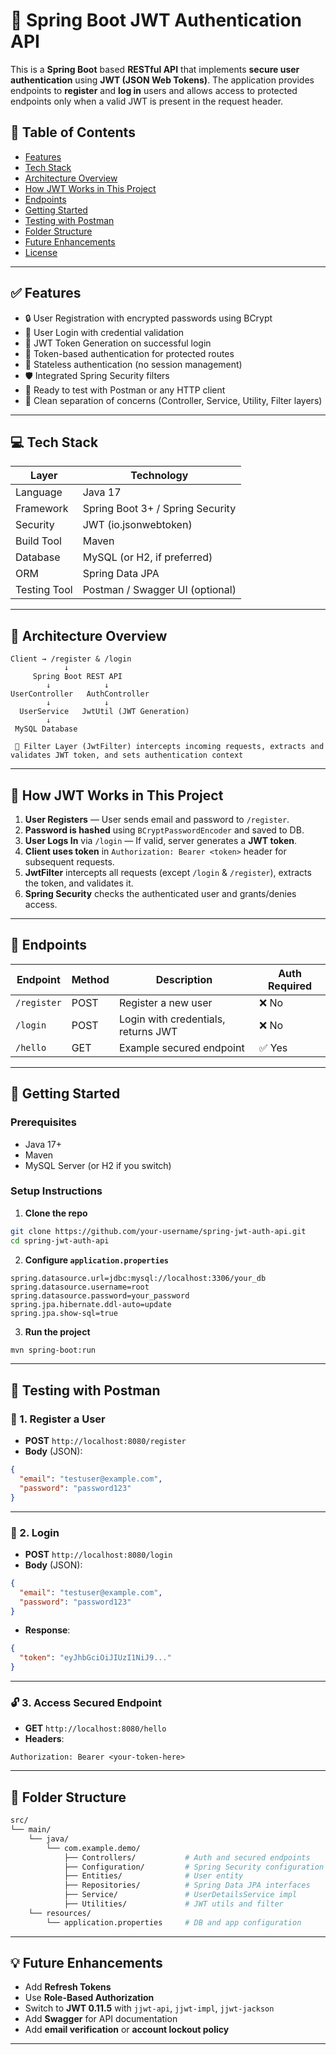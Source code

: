 

# 🔐 Spring Boot JWT Authentication API

This is a **Spring Boot** based **RESTful API** that implements **secure user authentication** using **JWT (JSON Web Tokens)**. The application provides endpoints to **register** and **log in** users and allows access to protected endpoints only when a valid JWT is present in the request header.

## 📌 Table of Contents

* [Features](#features)
* [Tech Stack](#tech-stack)
* [Architecture Overview](#architecture-overview)
* [How JWT Works in This Project](#how-jwt-works-in-this-project)
* [Endpoints](#endpoints)
* [Getting Started](#getting-started)
* [Testing with Postman](#testing-with-postman)
* [Folder Structure](#folder-structure)
* [Future Enhancements](#future-enhancements)
* [License](#license)

---

## ✅ Features

* 🔒 User Registration with encrypted passwords using BCrypt
* 🔑 User Login with credential validation
* 🪪 JWT Token Generation on successful login
* 📩 Token-based authentication for protected routes
* 🚫 Stateless authentication (no session management)
* 🛡️ Integrated Spring Security filters
* 🧪 Ready to test with Postman or any HTTP client
* 💬 Clean separation of concerns (Controller, Service, Utility, Filter layers)

---

## 💻 Tech Stack

| Layer        | Technology                       |
| ------------ | -------------------------------- |
| Language     | Java 17                          |
| Framework    | Spring Boot 3+ / Spring Security |
| Security     | JWT (io.jsonwebtoken)            |
| Build Tool   | Maven                            |
| Database     | MySQL (or H2, if preferred)      |
| ORM          | Spring Data JPA                  |
| Testing Tool | Postman / Swagger UI (optional)  |

---

## 🧠 Architecture Overview

```plaintext
Client → /register & /login
            ↓
     Spring Boot REST API
        ↓            ↓
UserController   AuthController
        ↓            ↓
  UserService   JwtUtil (JWT Generation)
        ↓
 MySQL Database

 🔁 Filter Layer (JwtFilter) intercepts incoming requests, extracts and validates JWT token, and sets authentication context
```

---

## 🔐 How JWT Works in This Project

1. **User Registers** — User sends email and password to `/register`.
2. **Password is hashed** using `BCryptPasswordEncoder` and saved to DB.
3. **User Logs In** via `/login` — If valid, server generates a **JWT token**.
4. **Client uses token** in `Authorization: Bearer <token>` header for subsequent requests.
5. **JwtFilter** intercepts all requests (except `/login` & `/register`), extracts the token, and validates it.
6. **Spring Security** checks the authenticated user and grants/denies access.

---

## 🚀 Endpoints

| Endpoint    | Method | Description                         | Auth Required |
| ----------- | ------ | ----------------------------------- | ------------- |
| `/register` | POST   | Register a new user                 | ❌ No          |
| `/login`    | POST   | Login with credentials, returns JWT | ❌ No          |
| `/hello`    | GET    | Example secured endpoint            | ✅ Yes         |

---

## 🔧 Getting Started

### Prerequisites

* Java 17+
* Maven
* MySQL Server (or H2 if you switch)

### Setup Instructions

1. **Clone the repo**

```bash
git clone https://github.com/your-username/spring-jwt-auth-api.git
cd spring-jwt-auth-api
```

2. **Configure `application.properties`**

```properties
spring.datasource.url=jdbc:mysql://localhost:3306/your_db
spring.datasource.username=root
spring.datasource.password=your_password
spring.jpa.hibernate.ddl-auto=update
spring.jpa.show-sql=true
```

3. **Run the project**

```bash
mvn spring-boot:run
```

---

## 🔬 Testing with Postman

### 🔐 1. Register a User

* **POST** `http://localhost:8080/register`
* **Body** (JSON):

```json
{
  "email": "testuser@example.com",
  "password": "password123"
}
```

---

### 🔑 2. Login

* **POST** `http://localhost:8080/login`
* **Body** (JSON):

```json
{
  "email": "testuser@example.com",
  "password": "password123"
}
```

* **Response**:

```json
{
  "token": "eyJhbGciOiJIUzI1NiJ9..."
}
```

---

### 🔓 3. Access Secured Endpoint

* **GET** `http://localhost:8080/hello`
* **Headers**:

```
Authorization: Bearer <your-token-here>
```

---

## 📁 Folder Structure

```bash
src/
└── main/
    └── java/
        └── com.example.demo/
            ├── Controllers/           # Auth and secured endpoints
            ├── Configuration/         # Spring Security configuration
            ├── Entities/              # User entity
            ├── Repositories/          # Spring Data JPA interfaces
            ├── Service/               # UserDetailsService impl
            ├── Utilities/             # JWT utils and filter
    └── resources/
        └── application.properties     # DB and app configuration
```

---

## 💡 Future Enhancements

* Add **Refresh Tokens**
* Use **Role-Based Authorization**
* Switch to **JWT 0.11.5** with `jjwt-api`, `jjwt-impl`, `jjwt-jackson`
* Add **Swagger** for API documentation
* Add **email verification** or **account lockout policy**

---


